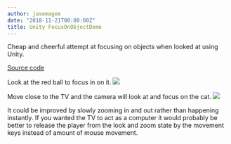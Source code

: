 ```yaml
---
author: jasemagee
date: "2018-11-21T00:00:00Z"
title: Unity FocusOnObjectDemo
---
```


Cheap and cheerful attempt at focusing on objects when looked at using Unity.

[Source code](https://github.com/jasemagee/FocusOnObjectDemo)

<div class="center-align">
Look at the red ball to focus in on it.
<a href="/img/focusonobjectdemo/focusonobjectdemo1.jpg"><img class="responsive-img" src="/img/focusonobjectdemo/focusonobjectdemo1.jpg" /></a>

Move close to the TV and the camera will look at and focus on the cat.
<a href="/img/focusonobjectdemo/focusonobjectdemo2.jpg"><img class="responsive-img" src="/img/focusonobjectdemo/focusonobjectdemo2.jpg" /></a>
</div>

It could be improved by slowly zooming in and out rather than happening instantly. If you wanted the TV to act as a computer it would probably be better to release the player from the look and zoom state by the movement keys instead of amount of mouse movement.